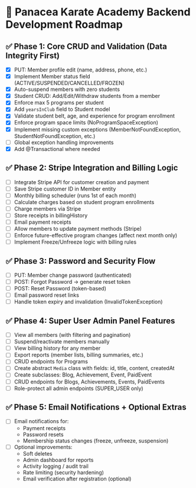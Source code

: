
# 🥋 Panacea Karate Academy Backend Development Roadmap

## ✅ Phase 1: Core CRUD and Validation (Data Integrity First)

- [X] PUT: Member profile edit (name, address, phone, etc.)
- [X] Implement Member status field (ACTIVE/SUSPENDED/CANCELLED/FROZEN)
- [X] Auto-suspend members with zero students
- [X] Student CRUD: Add/Edit/Withdraw students from a member
- [X] Enforce max 5 programs per student
- [X] Add `yearsInClub` field to Student model
- [X] Validate student belt, age, and experience for program enrollment
- [X] Enforce program space limits (NoProgramSpaceException)
- [X] Implement missing custom exceptions (MemberNotFoundException, StudentNotFoundException, etc.)
- [ ] Global exception handling improvements
- [X] Add @Transactional where needed

## ✅ Phase 2: Stripe Integration and Billing Logic

- [ ] Integrate Stripe API for customer creation and payment
- [ ] Save Stripe customer ID in Member entity
- [ ] Monthly billing scheduler (runs 1st of each month)
- [ ] Calculate charges based on student program enrollments
- [ ] Charge members via Stripe
- [ ] Store receipts in billingHistory
- [ ] Email payment receipts
- [ ] Allow members to update payment methods (Stripe)
- [ ] Enforce future-effective program changes (affect next month only)
- [ ] Implement Freeze/Unfreeze logic with billing rules

## ✅ Phase 3: Password and Security Flow

- [ ] PUT: Member change password (authenticated)
- [ ] POST: Forgot Password → generate reset token
- [ ] POST: Reset Password (token-based)
- [ ] Email password reset links
- [ ] Handle token expiry and invalidation (InvalidTokenException)

## ✅ Phase 4: Super User Admin Panel Features

- [ ] View all members (with filtering and pagination)
- [ ] Suspend/reactivate members manually
- [ ] View billing history for any member
- [ ] Export reports (member lists, billing summaries, etc.)
- [ ] CRUD endpoints for Programs
- [ ] Create abstract `Media` class with fields: id, title, content, createdAt
- [ ] Create subclasses: Blog, Achievement, Event, PaidEvent
- [ ] CRUD endpoints for Blogs, Achievements, Events, PaidEvents
- [ ] Role-protect all admin endpoints (SUPER_USER only)

## ✅ Phase 5: Email Notifications + Optional Extras

- [ ] Email notifications for:
    - Payment receipts
    - Password resets
    - Membership status changes (freeze, unfreeze, suspension)
- [ ] Optional improvements:
    - Soft deletes
    - Admin dashboard for reports
    - Activity logging / audit trail
    - Rate limiting (security hardening)
    - Email verification after registration (optional)
